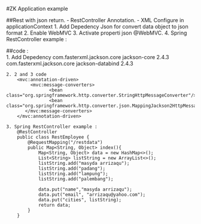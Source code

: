 #ZK Application example

##Rest with json return.
	- RestController Annotation.
	- XML Configure in applicationContext
		1. Add Depedency Json for convert data object to json format
		2. Enable WebMVC
		3. Activate properti json @WebMVC.
		4. Spring RestController example :  

##code : 	
	1. Add Depedency
		<dependency>
			<groupId>com.fasterxml.jackson.core</groupId>
			<artifactId>jackson-core</artifactId>
			<version>2.4.3</version>
		</dependency>
		<dependency>
			<groupId>com.fasterxml.jackson.core</groupId>
			<artifactId>jackson-databind</artifactId>
			<version>2.4.3</version>
		</dependency>
		
	2. 2 and 3 code 
		<mvc:annotation-driven>
			 <mvc:message-converters>
					<bean class="org.springframework.http.converter.StringHttpMessageConverter"/>
					<bean class="org.springframework.http.converter.json.MappingJackson2HttpMessageConverter"/>
		   </mvc:message-converters>
		</mvc:annotation-driven>
		
	3. Spring RestController example : 
		@RestController
		public class RestEmployee {
			@RequestMapping("/restdata")
			public Map<String, Object> index(){
				Map<String, Object> data = new HashMap<>();
				List<String> listString = new ArrayList<>();
				listString.add("masyda arrizaqu");
				listString.add("padang");
				listString.add("lampung");
				listString.add("palembang");
				
				data.put("name","masyda arrizaqu");
				data.put("email", "arrizaqu@yahoo.com");
				data.put("cities", listString);
				return data;
			}
		}
